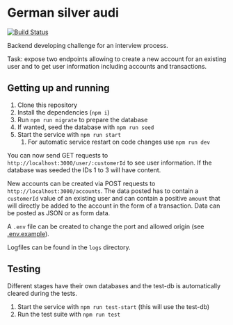 # German silver audi

[![Build Status](https://travis-ci.org/NiklasEi/german-silver-audi.svg?branch=master)](https://travis-ci.org/NiklasEi/german-silver-audi)

Backend developing challenge for an interview process.

Task: expose two endpoints allowing to create a new account for an existing user and to get user information including accounts and transactions.

## Getting up and running

1. Clone this repository
2. Install the dependencies (`npm i`)
3. Run `npm run migrate` to prepare the database
4. If wanted, seed the database with `npm run seed`
5. Start the service with `npm run start`
    1. For automatic service restart on code changes use `npm run dev`

You can now send GET requests to `http://localhost:3000/user/:customerId` to see user information. If the database was seeded the IDs 1 to 3 will have content.

New accounts can be created via POST requests to `http://localhost:3000/accounts`. The data posted has to contain a `customerId` value of an existing user and can contain a positive `amount` that will directly be added to the account in the form of a transaction. Data can be posted as JSON or as form data.

A `.env` file can be created to change the port and allowed origin (see [.env.example](.env.example)).

Logfiles can be found in the `logs` directory.

## Testing

Different stages have their own databases and the test-db is automatically cleared during the tests.

1. Start the service with `npm run test-start` (this will use the test-db)
2. Run the test suite with `npm run test`